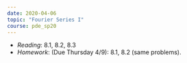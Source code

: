 ```yaml
---
date: 2020-04-06
topic: "Fourier Series I"
course: pde_sp20
---
```


- *Reading*: 8.1, 8.2, 8.3
- *Homework*: (Due Thursday 4/9): 8.1, 8.2 (same problems).

